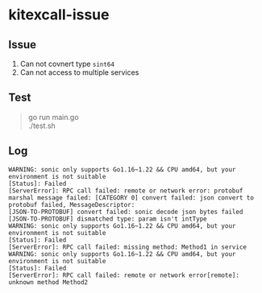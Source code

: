 # kitexcall-issue

## Issue

1. Can not covnert type `sint64`
2. Can not access to multiple services

## Test
>
> go run main.go  
> ./test.sh

## Log

```log
WARNING: sonic only supports Go1.16~1.22 && CPU amd64, but your environment is not suitable
[Status]: Failed
[ServerError]: RPC call failed: remote or network error: protobuf marshal message failed: [CATEGORY 0] convert failed: json convert to protobuf failed, MessageDescriptor: 
[JSON-TO-PROTOBUF] convert failed: sonic decode json bytes failed
[JSON-TO-PROTOBUF] dismatched type: param isn't intType
WARNING: sonic only supports Go1.16~1.22 && CPU amd64, but your environment is not suitable
[Status]: Failed
[ServerError]: RPC call failed: missing method: Method1 in service
WARNING: sonic only supports Go1.16~1.22 && CPU amd64, but your environment is not suitable
[Status]: Failed
[ServerError]: RPC call failed: remote or network error[remote]: unknown method Method2
```
